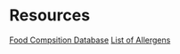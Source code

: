 # Resources

[Food Compsition Database](https://ndb.nal.usda.gov/ndb/search/list)
[List of Allergens](https://en.wikipedia.org/wiki/List_of_allergens)
